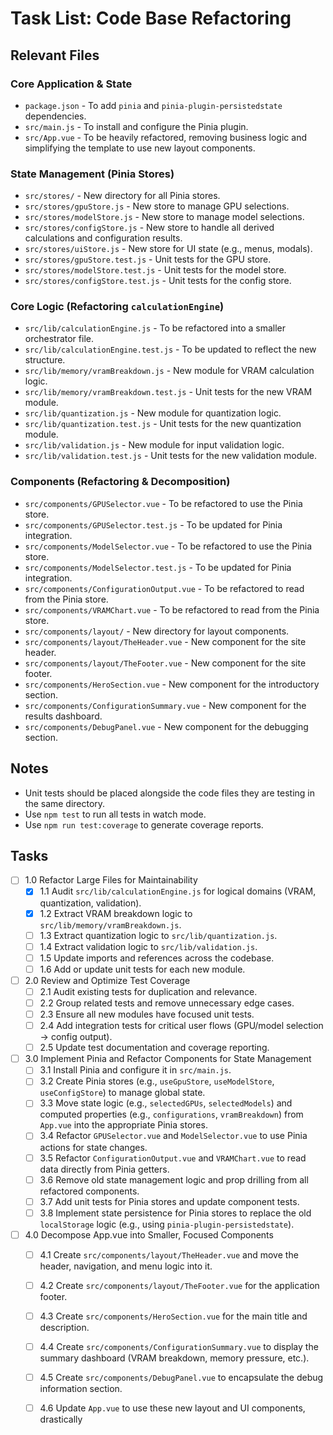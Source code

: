# Task List: Code Base Refactoring

## Relevant Files

### Core Application & State

* `package.json` - To add `pinia` and `pinia-plugin-persistedstate` dependencies.
* `src/main.js` - To install and configure the Pinia plugin.
* `src/App.vue` - To be heavily refactored, removing business logic and simplifying the template to use new layout components.

### State Management (Pinia Stores)

* `src/stores/` - New directory for all Pinia stores.
* `src/stores/gpuStore.js` - New store to manage GPU selections.
* `src/stores/modelStore.js` - New store to manage model selections.
* `src/stores/configStore.js` - New store to handle all derived calculations and configuration results.
* `src/stores/uiStore.js` - New store for UI state (e.g., menus, modals).
* `src/stores/gpuStore.test.js` - Unit tests for the GPU store.
* `src/stores/modelStore.test.js` - Unit tests for the model store.
* `src/stores/configStore.test.js` - Unit tests for the config store.

### Core Logic (Refactoring `calculationEngine`)

* `src/lib/calculationEngine.js` - To be refactored into a smaller orchestrator file.
* `src/lib/calculationEngine.test.js` - To be updated to reflect the new structure.
* `src/lib/memory/vramBreakdown.js` - New module for VRAM calculation logic.
* `src/lib/memory/vramBreakdown.test.js` - Unit tests for the new VRAM module.
* `src/lib/quantization.js` - New module for quantization logic.
* `src/lib/quantization.test.js` - Unit tests for the new quantization module.
* `src/lib/validation.js` - New module for input validation logic.
* `src/lib/validation.test.js` - Unit tests for the new validation module.

### Components (Refactoring & Decomposition)

* `src/components/GPUSelector.vue` - To be refactored to use the Pinia store.
* `src/components/GPUSelector.test.js` - To be updated for Pinia integration.
* `src/components/ModelSelector.vue` - To be refactored to use the Pinia store.
* `src/components/ModelSelector.test.js` - To be updated for Pinia integration.
* `src/components/ConfigurationOutput.vue` - To be refactored to read from the Pinia store.
* `src/components/VRAMChart.vue` - To be refactored to read from the Pinia store.
* `src/components/layout/` - New directory for layout components.
* `src/components/layout/TheHeader.vue` - New component for the site header.
* `src/components/layout/TheFooter.vue` - New component for the site footer.
* `src/components/HeroSection.vue` - New component for the introductory section.
* `src/components/ConfigurationSummary.vue` - New component for the results dashboard.
* `src/components/DebugPanel.vue` - New component for the debugging section.

## Notes

* Unit tests should be placed alongside the code files they are testing in the same directory.
* Use `npm test` to run all tests in watch mode.
* Use `npm run test:coverage` to generate coverage reports.

## Tasks

* [ ] 1.0 Refactor Large Files for Maintainability
  * [x] 1.1 Audit `src/lib/calculationEngine.js` for logical domains (VRAM, quantization, validation).
  * [x] 1.2 Extract VRAM breakdown logic to `src/lib/memory/vramBreakdown.js`.
  * [ ] 1.3 Extract quantization logic to `src/lib/quantization.js`.
  * [ ] 1.4 Extract validation logic to `src/lib/validation.js`.
  * [ ] 1.5 Update imports and references across the codebase.
  * [ ] 1.6 Add or update unit tests for each new module.

* [ ] 2.0 Review and Optimize Test Coverage
  * [ ] 2.1 Audit existing tests for duplication and relevance.
  * [ ] 2.2 Group related tests and remove unnecessary edge cases.
  * [ ] 2.3 Ensure all new modules have focused unit tests.
  * [ ] 2.4 Add integration tests for critical user flows (GPU/model selection → config output).
  * [ ] 2.5 Update test documentation and coverage reporting.

* [ ] 3.0 Implement Pinia and Refactor Components for State Management
  * [ ] 3.1 Install Pinia and configure it in `src/main.js`.
  * [ ] 3.2 Create Pinia stores (e.g., `useGpuStore`, `useModelStore`, `useConfigStore`) to manage global state.
  * [ ] 3.3 Move state logic (e.g., `selectedGPUs`, `selectedModels`) and computed properties (e.g., `configurations`, `vramBreakdown`) from `App.vue` into the appropriate Pinia stores.
  * [ ] 3.4 Refactor `GPUSelector.vue` and `ModelSelector.vue` to use Pinia actions for state changes.
  * [ ] 3.5 Refactor `ConfigurationOutput.vue` and `VRAMChart.vue` to read data directly from Pinia getters.
  * [ ] 3.6 Remove old state management logic and prop drilling from all refactored components.
  * [ ] 3.7 Add unit tests for Pinia stores and update component tests.
  * [ ] 3.8 Implement state persistence for Pinia stores to replace the old `localStorage` logic (e.g., using `pinia-plugin-persistedstate`).

* [ ] 4.0 Decompose App.vue into Smaller, Focused Components
  * [ ] 4.1 Create `src/components/layout/TheHeader.vue` and move the header, navigation, and menu logic into it.
  * [ ] 4.2 Create `src/components/layout/TheFooter.vue` for the application footer.
  * [ ] 4.3 Create `src/components/HeroSection.vue` for the main title and description.
  * [ ] 4.4 Create `src/components/ConfigurationSummary.vue` to display the summary dashboard (VRAM breakdown, memory pressure, etc.).
  * [ ] 4.5 Create `src/components/DebugPanel.vue` to encapsulate the debug information section.
  * [ ] 4.6 Update `App.vue` to use these new layout and UI components, drastically
  